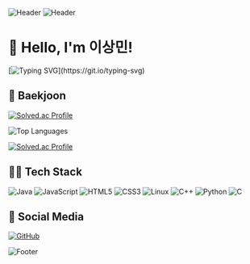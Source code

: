 ![Header](https://capsule-render.vercel.app/api?type=waving&color=gradient&height=200&section=header&text=Welcome+to+my+GitHub!!&fontSize=50)
![Header](https://capsule-render.vercel.app/api?type=Soft&color=gradient&height=200&section=header&text=Welcome+to+my+GitHub!!&fontSize=50&fontColor=ffffff&animation=fadeIn)


# 👋 Hello, I'm 이상민!

[![Typing SVG](https://readme-typing-svg.herokuapp.com?font=Fira+Code&pause=1000&color=F75C7E&width=435&lines=I+love+coding+and+problem+solving!)](https://git.io/typing-svg)

## 🏅 Baekjoon
[![Solved.ac Profile](http://mazassumnida.wtf/api/v2/generate_badge?boj=sm021118)](https://solved.ac/sm021118/)

![Top Languages](https://github-readme-stats.vercel.app/api/top-langs/?username=sm1118sm&layout=compact&theme=vue)

[![Solved.ac Profile](http://mazandi.herokuapp.com/api?handle=sm021118&theme=light)](https://solved.ac/sm021118/)

## 🧑‍💻 Tech Stack
![Java](https://img.shields.io/badge/Java-%23ED8B00.svg?style=for-the-badge&logo=openjdk&logoColor=white) ![JavaScript](https://img.shields.io/badge/JavaScript-F7DF1E?style=for-the-badge&logo=javascript&logoColor=black)  ![HTML5](https://img.shields.io/badge/HTML5-E34F26?style=for-the-badge&logo=html5&logoColor=white)  ![CSS3](https://img.shields.io/badge/CSS3-1572B6?style=for-the-badge&logo=css3&logoColor=white)  ![Linux](https://img.shields.io/badge/Linux-FCC624?style=for-the-badge&logo=linux&logoColor=black)  ![C++](https://img.shields.io/badge/C++-00599C?style=for-the-badge&logo=c%2B%2B&logoColor=white)  ![Python](https://img.shields.io/badge/Python-3776AB?style=for-the-badge&logo=python&logoColor=white)  ![C](https://img.shields.io/badge/C-A8B9CC?style=for-the-badge&logo=c&logoColor=white)

## 🔗 Social Media

[![GitHub](https://img.shields.io/badge/GitHub-000000?logo=github&logoColor=white)](https://github.com/sm1118sm)

![Footer](https://capsule-render.vercel.app/api?type=waving&color=gradient&height=200&section=footer)
